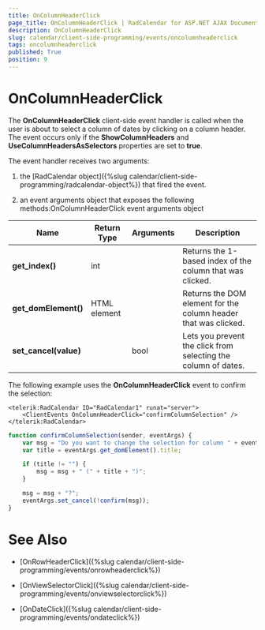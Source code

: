 ```yaml
---
title: OnColumnHeaderClick
page_title: OnColumnHeaderClick | RadCalendar for ASP.NET AJAX Documentation
description: OnColumnHeaderClick
slug: calendar/client-side-programming/events/oncolumnheaderclick
tags: oncolumnheaderclick
published: True
position: 9
---
```


# OnColumnHeaderClick



The **OnColumnHeaderClick** client-side event handler is called when the user is about to select a column of dates by clicking on a column header. The event occurs only if the **ShowColumnHeaders** and **UseColumnHeadersAsSelectors** properties are set to **true**.


The event handler receives two arguments:

1. the [RadCalendar object]({%slug calendar/client-side-programming/radcalendar-object%}) that fired the event.

1. an event arguments object that exposes the following methods:OnColumnHeaderClick event arguments object


| Name | Return Type | Arguments | Description |
| ------ | ------ | ------ | ------ |
| **get_index()** |int||Returns the 1-based index of the column that was clicked.|
| **get_domElement()** |HTML element||Returns the DOM element for the column header that was clicked.|
| **set_cancel(value)** ||bool|Lets you prevent the click from selecting the column of dates.|

The following example uses the **OnColumnHeaderClick** event to confirm the selection:

````ASPNET
<telerik:RadCalendar ID="RadCalendar1" runat="server">
	<ClientEvents OnColumnHeaderClick="confirmColumnSelection" />
</telerik:RadCalendar>
````
````JavaScript
function confirmColumnSelection(sender, eventArgs) {
	var msg = "Do you want to change the selection for column " + eventArgs.get_index();
	var title = eventArgs.get_domElement().title;

	if (title != "") {
		msg = msg + " (" + title + ")";
	}

	msg = msg + "?";
	eventArgs.set_cancel(!confirm(msg));
}
````


# See Also

 * [OnRowHeaderClick]({%slug calendar/client-side-programming/events/onrowheaderclick%})

 * [OnViewSelectorClick]({%slug calendar/client-side-programming/events/onviewselectorclick%})

 * [OnDateClick]({%slug calendar/client-side-programming/events/ondateclick%})

